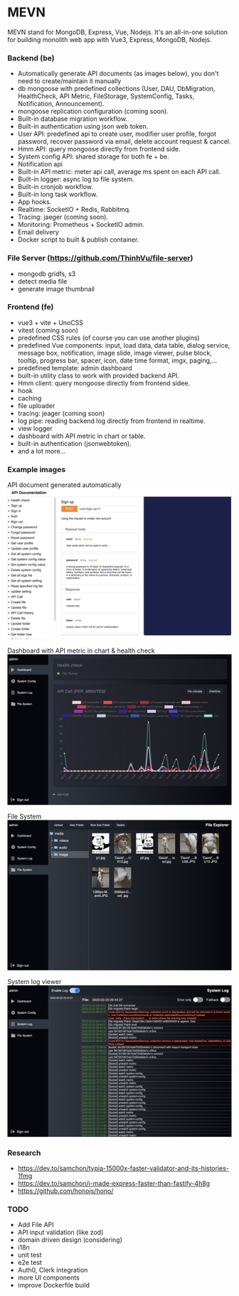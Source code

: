 # MEVN

MEVN stand for MongoDB, Express, Vue, Nodejs. It's an all-in-one solution for building monolith web app with Vue3, Express, MongoDB, Nodejs.

### Backend (be)
- Automatically generate API documents (as images below), you don't need to create/maintain it manually
- db mongoose with predefined collections (User, DAU, DbMigration, HealthCheck, API Metric, FileStorage, SystemConfig, Tasks, Notification, Announcement).
- mongoose replication configuration (coming soon).
- Built-in database migration workflow.
- Built-in authentication using json web token.
- User API: predefined api to create user, modifier user profile, forgot password, recover password via email, delete account request & cancel.
- Hmm API: query mongoose directly from frontend side.
- System config API: shared storage for both fe + be.
- Notification api
- Built-in API metric: meter api call, average ms spent on each API call.
- Built-in logger: async log to file system.
- Built-in cronjob workflow.
- Built-in long task workflow.
- App hooks.
- Realtime: SocketIO + Redis, Rabbitmq.
- Tracing: jaeger (coming soon).
- Monitoring: Prometheus + SocketIO admin.
- Email delivery
- Docker script to built & publish container.

### File Server (https://github.com/ThinhVu/file-server)
- mongodb gridfs, s3
- detect media file
- generate image thumbnail

### Frontend (fe)
- vue3 + vite + UnoCSS
- vitest (coming soon)
- predefined CSS rules (of course you can use another plugins)
- predefined Vue components: input, load data, data table, dialog service, message box, notification, image slide, image viewer, pulse block, tooltip, progress bar, spacer, icon, date time format, imgx, paging,...
- predefined template: admin dashboard
- built-in utility class to work with provided backend API.
- Hmm client: query mongoose directly from frontend sidee.
- hook
- caching
- file uploader
- tracing: jeager (coming soon)
- log pipe: reading backend log directly from frontend in realtime.
- view logger
- dashboard with API metric in chart or table.
- built-in authentication (jsonwebtoken).
- and a lot more...

### Example images

API document generated automatically
![api-doc.png](images%2Fapi-doc.png)

Dashboard with API metric in chart & health check
![admin-dashboard.png](images%2Fadmin-dashboard.png)

File System
![file-system.png](images%2Ffile-system.png)

System log viewer
![log-viewer.png](images%2Flog-viewer.png)

### Research
- https://dev.to/samchon/typia-15000x-faster-validator-and-its-histories-1fmg
- https://dev.to/samchon/i-made-express-faster-than-fastify-4h8g
- https://github.com/honojs/hono/

### TODO
- Add File API
- API input validation (like zod)
- domain driven design (considering)
- i18n
- unit test
- e2e test
- Auth0, Clerk integration
- more UI components
- improve Dockerfile build
